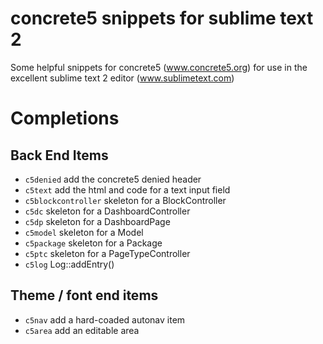# concrete5 snippets for sublime text 2

Some helpful snippets for concrete5 (www.concrete5.org) for use in the excellent sublime text 2 editor (www.sublimetext.com)

# Completions

## Back End Items

* `c5denied` add the concrete5 denied header
* `c5text` add the html and code for a text input field
* `c5blockcontroller` skeleton for a BlockController
* `c5dc` skeleton for a DashboardController
* `c5dp` skeleton for a DashboardPage
* `c5model` skeleton for a Model
* `c5package` skeleton for a Package
* `c5ptc` skeleton for a PageTypeController
* `c5log` Log::addEntry()


## Theme / font end items

* `c5nav` add a hard-coaded autonav item
* `c5area` add an editable area